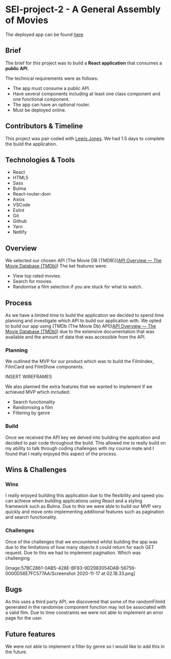 
# SEI-project-2 - A General Assembly of Movies
The deployed app can be found [here](https://condescending-kowalevski-76c740.netlify.app/)

## Brief
The brief for this project was to build a **React application** that consumes a **public API**.

The technical requirements were as follows:
- The app must consume a public API.
- Have several components including at least one class component and one functional component.
- The app can have an optional router.
- Must be deployed online.

## Contributors & Timeline
This project was pair coded with [Lewis Jones](https://github.com/LewisJones0). We had 1.5 days to complete the build the application.

## Technologies & Tools
- React 
- HTML5
- Sass
- Bulma
- React-router-dom
- Axios
- VSCode
- Eslint
- Git
- Github
- Yarn
- Netlify

## Overview 
We selected our chosen API [The Movie DB (TMDB)]([API Overview — The Movie Database (TMDb)](https://www.themoviedb.org/documentation/api)) The ket features were:
- View top rated movies.
- Search for movies.
- Randomise a film selection if you are stuck for what to watch.

## Process
As we have a limited time to build the application we decided to spend time planning and investigate which API to build our application with. We opted to build our app using [TMDb (The Movie Db) API]([API Overview — The Movie Database (TMDb)](https://www.themoviedb.org/documentation/api)) due to the extensive documentation that was available and the amount of data that was accessible from the API. 

### Planning
We outlined the MVP for our product which was to build the FilmIndex, FilmCard and FilmShow components.

INSERT WIREFRAMES

We also planned the extra features that we wanted to implement if we achieved MVP which included:
- Search functionality
- Randomising a film
- Filtering by genre

### Build
Once we received the API key we delved into building the application and decided to pair code throughout the build. This allowed me to really build on my ability to talk through coding challenges with my course mate and I found that I really enjoyed this aspect of the process.

## Wins & Challenges
### Wins
I really enjoyed building this application due to the flexibility and speed you can achieve when building applications using React and a styling framework such as Bulma. Due to this we were able to build our MVP very quickly and move onto implementing additional features such as pagination and search functionality.

### Challenges
Once of the challenges that we encountered whilst building the app was due to the limitations of how many objects it could return for each GET request. Due to this we had to implement pagination. Which was challenging

[image:57BC2861-0AB5-428E-BF83-9D2983054DAB-56756-0000D56E7FC577AA/Screenshot 2020-11-17 at 02.18.33.png]

## Bugs
As this uses a third party API, we discovered that some of the randomFilmId generated in the randomise component function may not be associated with a valid film. Due to time constraints we were not able to implement an error page for the user.
 
## Future features
We were not able to implement a filter by genre so I would like to add this in the future.
